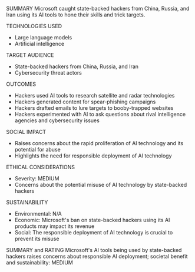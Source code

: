 SUMMARY
Microsoft caught state-backed hackers from China, Russia, and Iran using its AI tools to hone their skills and trick targets.

TECHNOLOGIES USED
- Large language models
- Artificial intelligence

TARGET AUDIENCE
- State-backed hackers from China, Russia, and Iran
- Cybersecurity threat actors

OUTCOMES
- Hackers used AI tools to research satellite and radar technologies
- Hackers generated content for spear-phishing campaigns
- Hackers drafted emails to lure targets to booby-trapped websites
- Hackers experimented with AI to ask questions about rival intelligence agencies and cybersecurity issues

SOCIAL IMPACT
- Raises concerns about the rapid proliferation of AI technology and its potential for abuse
- Highlights the need for responsible deployment of AI technology

ETHICAL CONSIDERATIONS
- Severity: MEDIUM
- Concerns about the potential misuse of AI technology by state-backed hackers

SUSTAINABILITY
- Environmental: N/A
- Economic: Microsoft's ban on state-backed hackers using its AI products may impact its revenue
- Social: The responsible deployment of AI technology is crucial to prevent its misuse

SUMMARY and RATING
Microsoft's AI tools being used by state-backed hackers raises concerns about responsible AI deployment; societal benefit and sustainability: MEDIUM
